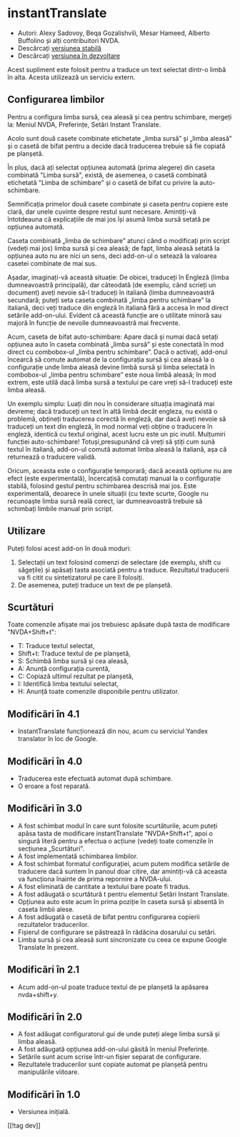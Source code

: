 # instantTranslate #

* Autori: Alexy Sadovoy, Beqa Gozalishvili, Mesar Hameed, Alberto Buffolino
  și alți contribuitori NVDA.
* Descărcați [versiunea stabilă][1]
* Descărcați [versiunea în dezvoltare][2]

Acest supliment este folosit pentru a traduce un text selectat dintr-o limbă
în alta.  Acesta utilizează un serviciu extern.

## Configurarea limbilor ##
Pentru a configura limba sursă, cea aleasă și cea pentru schimbare, mergeți la: Meniul NVDA, Preferințe, Setări Instant Translate.

Acolo sunt două casete combinate etichetate „limba sursă” și „limba aleasă”
și o casetă de bifat pentru a decide dacă traducerea trebuie să fie copiată
pe planșetă.

În plus, dacă ați selectat opțiunea automată (prima alegere) din caseta
combinată "Limba sursă", există, de asemenea, o casetă combinată etichetată
"Limba de schimbare" și o casetă de bifat cu privire la auto-schimbare.

Semnificația primelor două casete combinate și caseta pentru copiere este
clară, dar unele cuvinte despre restul sunt necesare. Amintiți-vă
întotdeauna că explicațiile de mai jos își asumă limba sursă setată pe
opțiunea automată.

Caseta combinată „limba de schimbare” atunci când o modificați prin script
(vedeți mai jos) limba sursă și cea aleasă; de fapt, limba aleasă setată la
opțiunea auto nu are nici un sens, deci add-on-ul o setează la valoarea
casetei combinate de mai sus.

Așadar, imaginați-vă această situație: De obicei, traduceți în Engleză
(limba dumneavoastră principală), dar câteodată (de exemplu, când scrieți un
document) aveți nevoie să-l traduceți în italiană (limba dumneavoastră
secundară; puteți seta caseta combinată „limba pentru schimbare” la
italiană, deci veți traduce din engleză în italiană fără a accesa în mod
direct setările add-on-ului. Evident că această funcție are o utilitate
minoră sau majoră în funcție de nevoile dumneavoastră mai frecvente.

Acum, caseta de bifat auto-schimbare: Apare dacă și numai dacă setați
opțiunea auto în caseta combinată „limba sursă” și este conectată în mod
direct cu combobox-ul „limba pentru schimbare”. Dacă o activați, add-onul
încearcă să comute automat de la configurația sursă și cea aleasă la o
configurație unde limba aleasă devine limbă sursă și limba selectată în
combobox-ul „limba pentru schimbare” este noua limbă aleasă; în mod extrem,
este utilă dacă limba sursă a textului pe care vreți să-l traduceți este
limba aleasă.

Un exemplu simplu: Luați din nou în considerare situația imaginată mai
devreme; dacă traduceți un text în altă limbă decât engleza, nu există o
problemă, obțineți traducerea corectă în engleză, dar dacă aveți nevoie să
traduceți un text din engleză, în mod normal veți obține o traducere în
engleză, identică cu textul original, acest lucru este un pic
inutil. Mulțumiri funcției auto-schimbare! Totuși,presupunând că vreți să
știți cum sună textul în italiană, add-on-ul comută automat limba aleasă la
italiană, așa că returnează o traducere validă.

Oricum, aceasta este o configurație temporară; dacă această opțiune nu are
efect (este experimentală), încercațisă comutați manual la o configurație
stabilă, folosind gestul pentru schimbarea descrisă mai jos. Este
experimentală, deoarece în unele situații (cu texte scurte, Google nu
recunoaște limba sursă reală corect, iar dumneavoastră trebuie să schimbați
limbile manual prin script.

## Utilizare ##
Puteți folosi acest add-on în două moduri:

1. Selectații un text folosind comenzi de selectare (de exemplu, shift cu
   săgețile) și apăsați tasta asociată pentru a traduce. Rezultatul
   traducerii va fi citit cu sintetizatorul pe care îl folosiți.
2. De asemenea, puteți traduce un text de pe planșetă.

## Scurtături ##
Toate comenzile afișate mai jos trebuiesc apăsate după tasta de modificare
"NVDA+Shift+t":

* T: Traduce textul selectat,
* Shift+t: Traduce textul de pe planșetă,
* S: Schimbă limba sursă și cea aleasă,
* A: Anunță configurația curentă,
* C: Copiază ultimul rezultat pe planșetă,
* I: Identifică limba textului selectat,
* H: Anunță toate comenzile disponibile pentru utilizator.

## Modificări în 4.1 ##
* InstantTranslate funcționează din nou, acum cu serviciul Yandex translator
  în loc de Google.

## Modificări în 4.0 ##
* Traducerea este efectuată automat după schimbare.
* O eroare a fost reparată.

## Modificări în 3.0 ##
* A fost schimbat modul în care sunt folosite scurtăturile, acum puteți
  apăsa tasta de modificare instantTranslate "NVDA+Shift+t", apoi o singură
  literă pentru a efectua o acțiune (vedeți toate comenzile în secțiunea
  „Scurtături”.
* A fost implementată schimbarea limbilor.
* A fost schimbat formatul configurației, acum putem modifica setările de
  traducere dacă suntem în panoul doar citire, dar amintiți-vă că aceasta va
  funcționa înainte de prima repornire a NVDA-ului.
* A fost eliminată de cantitate a textului bare poate fi tradus.
* A fost adăugată o scurtătură t pentru elementul Setări Instant Translate.
* Opțiunea auto este acum în prima poziție în caseta sursă și absentă în
  caseta limbii alese.
* A fost adăugată o casetă de bifat pentru configurarea copierii
  rezultatelor traducerilor.
* Fișierul de configurare se păstrează în rădăcina dosarului  cu setări.
* Limba sursă și cea aleasă sunt sincronizate cu ceea ce expune Google
  Translate în prezent.


## Modificări în 2.1 ##
* Acum add-on-ul poate traduce textul de pe planșetă la apăsarea
  nvda+shift+y.

## Modificări în 2.0 ##
* A fost adăugat configuratorul gui de unde puteți alege limba sursă și
  limba aleasă.
* A fost adăugată opțiunea add-on-ului găsită în meniul Preferințe.
* Setările sunt acum scrise într-un fișier separat de configurare.
* Rezultatele traducerilor sunt copiate automat pe planșetă pentru
  manipulările viitoare.

## Modificări în 1.0 ##
* Versiunea inițială.


[[!tag dev]]

[1]: https://addons.nvda-project.org/files/get.php?file=it

[2]: https://addons.nvda-project.org/files/get.php?file=it-dev
